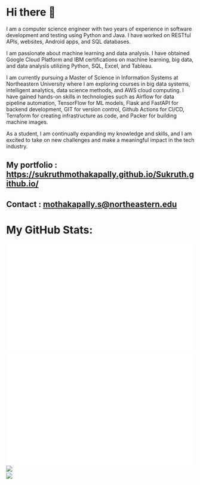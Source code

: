 # Hi there 👋

I am a computer science engineer with two years of experience in software development and testing using Python and Java. I have worked on RESTful APIs, websites, Android apps, and SQL databases.

I am passionate about machine learning and data analysis. I have obtained Google Cloud Platform and IBM certifications on machine learning, big data, and data analysis utilizing Python, SQL, Excel, and Tableau.

I am currently pursuing a Master of Science in Information Systems at Northeastern University where I am exploring courses in big data systems, intelligent analytics, data science methods, and AWS cloud computing. I have gained hands-on skills in technologies such as Airflow for data pipeline automation, TensorFlow for ML models, Flask and FastAPI for backend development, GIT for version control, Github Actions for CI/CD, Terraform for creating infrastructure as code, and Packer for building machine images.

As a student, I am continually expanding my knowledge and skills, and I am excited to take on new challenges and make a meaningful impact in the tech industry.

## My portfolio : https://sukruthmothakapally.github.io/Sukruth.github.io/
## Contact : mothakapally.s@northeastern.edu

# My GitHub Stats:
![](https://raw.githubusercontent.com/Sukruthmothakapally/mygithub-stats/master/generated/overview.svg#gh-dark-mode-only)
![](https://raw.githubusercontent.com/Sukruthmothakapally/mygithub-stats/master/generated/languages.svg#gh-dark-mode-only)</br>
![](https://github-readme-stats.vercel.app/api?username=sukruthmothakapally&theme=dark&hide_border=false&include_all_commits=true&count_private=false)<br/>
![](https://github-readme-streak-stats.herokuapp.com/?user=sukruthmothakapally&theme=dark&hide_border=false)
